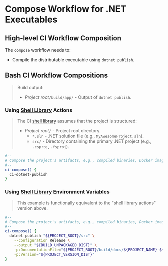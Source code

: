 # Compose Workflow for .NET Executables

## High-level CI Workflow Composition

The `compose` workflow needs to:

* Compile the distributable executable using `dotnet publish`.

## Bash CI Workflow Compositions

> Build output:
>
> * _Project root_`/build/app/` - Output of `dotnet publish`.

### Using [Shell Library][shell library] Actions

> The CI [shell library][] assumes that the project is structured:
>
> * _Project root_`/` - Project root directory.
>   * `*.sln` - .NET solution file (e.g., `MyAwesomeProject.sln`).
>   * `src/` - Directory containing the primary .NET project (e.g., `.csproj`, `.fsproj`).

```bash
#--
# Compose the project's artifacts, e.g., compiled binaries, Docker images.
#--
ci-compose() {
  ci-dotnet-publish
}
```

### Using [Shell Library][shell library] Environment Variables

> This example is functionally equivalent to the "shell library actions" version above.

```bash
#--
# Compose the project's artifacts, e.g., compiled binaries, Docker images.
#--
ci-compose() {
  dotnet publish "${PROJECT_ROOT}/src" \
    --configuration Release \
    --output "${BUILD_UNPACKAGED_DIST}" \
    -p:DocumentationFile="${PROJECT_ROOT}/build/docs/${PROJECT_NAME}-${PROJECT_VERSION_DIST}.xml" \
    -p:Version="${PROJECT_VERSION_DIST}"
}
```

[shell library]: ../../use/ci-library.md

